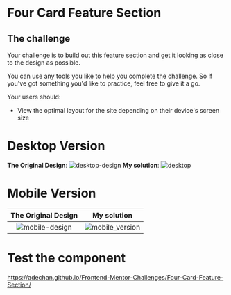 # Four Card Feature Section


## The challenge

Your challenge is to build out this feature section and get it looking as close to the design as possible.

You can use any tools you like to help you complete the challenge. So if you've got something you'd like to practice, feel free to give it a go.

Your users should:

- View the optimal layout for the site depending on their device's screen size

# Desktop Version
**The Original Design**: 
![desktop-design](https://user-images.githubusercontent.com/29714385/90978388-4e30f180-e556-11ea-9c5b-96ec58ea9fba.jpg)
**My solution**: 
![desktop](https://user-images.githubusercontent.com/29714385/90978422-8e906f80-e556-11ea-8ed1-39582f01fe5e.PNG)

# Mobile Version
**The Original Design** |**My solution**
:-------------------------:|:-------------------------:
![mobile-design](https://user-images.githubusercontent.com/29714385/90978397-5a1cb380-e556-11ea-9826-62b021a1c185.jpg)  |  ![mobile_version](https://user-images.githubusercontent.com/29714385/90978570-87b62c80-e557-11ea-87ac-f2a3acef3cd3.jpg)
# Test the component
https://adechan.github.io/Frontend-Mentor-Challenges/Four-Card-Feature-Section/
